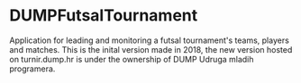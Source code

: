# DUMPFutsalTournament
Application for leading and monitoring a futsal tournament's teams, players and matches.
This is the inital version made in 2018, the new version hosted on turnir.dump.hr is under the ownership of DUMP Udruga mladih programera.
